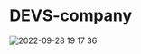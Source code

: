 # DEVS-company
![2022-09-28 19 17 36](https://user-images.githubusercontent.com/81501716/198059075-bdc5d61b-7a78-412b-a51d-5111b6690174.png)
